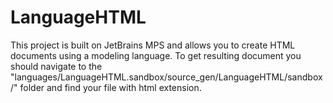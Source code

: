 # LanguageHTML

This project is built on JetBrains MPS and allows you to create HTML documents using a modeling language.
To get resulting document you should navigate to the "languages/LanguageHTML.sandbox/source_gen/LanguageHTML/sandbox/" folder and find your file with html extension.
